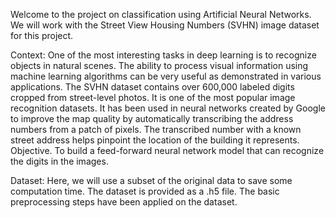 Welcome to the project on classification using Artificial Neural Networks. We will work with the Street View Housing Numbers (SVHN) image dataset for this project.

Context: One of the most interesting tasks in deep learning is to recognize objects in natural scenes. The ability to process visual information using machine learning algorithms can be very useful as demonstrated in various applications.
The SVHN dataset contains over 600,000 labeled digits cropped from street-level photos. It is one of the most popular image recognition datasets. It has been used in neural networks created by Google to improve the map quality by automatically transcribing the address numbers from a patch of pixels. The transcribed number with a known street address helps pinpoint the location of the building it represents.
Objective. To build a feed-forward neural network model that can recognize the digits in the images.

Dataset: Here, we will use a subset of the original data to save some computation time. The dataset is provided as a .h5 file. The basic preprocessing steps have been applied on the dataset.
